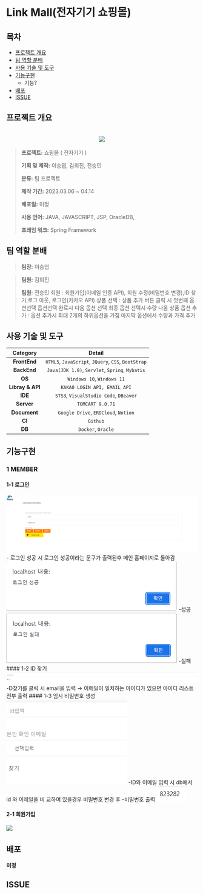 # Link Mall(전자기기 쇼핑몰)

## 목차

- [프로젝트 개요](#프로젝트-개요)
- [팀 역할 분배](#팀-역할-분배)
- [사용 기술 및 도구](#사용-기술-및-도구)
- [기능구현](#기능구현)
  - 기능?
- [배포](#배포)
- [ISSUE](#ISSUE)

## 프로젝트 개요

<p align="center">
  <br>
    <img src="/src/main/webapp/resources/js/img/logo/logo.png">
  <br>
</p>

> **프로젝트:** 쇼핑몰 ( 전자기기 )
>
> **기획 및 제작:** 이승엽, 김희진, 전승민
>
> **분류:** 팀 프로젝트 
>
> **제작 기간:** 2023.03.06 ~ 04.14
>
> **배포일:** 미정
>
> **사용 언어:** JAVA, JAVASCRIPT, JSP, OracleDB,
> 
> **프레임 워크:** Spring Framework

## 팀 역할 분배
> **팀장:** 이승엽
> 
> 

> **팀원:** 김희진
>
> 
> **팀원:** 전승민
> 회원 : 회원가입(이메일 인증 API), 회원 수정(비밀번호 변경),ID 찾기,로그 아웃, 로그인(카카오 API)
> 상품 선택 : 상품 추가 버튼 클릭 시 첫번째 옵션선택 옵션선택 완료시 다음 옵션 선택 최종 옵션 선택시 수량 나옴
> 상품 옵션 추가 : 옵션 추가시 최대 2개의 하위옵션을 가짐 마지막 옵션에서 수량과 가격 추가


## 사용 기술 및 도구

|**Category**|**Detail**|
|:--:|:--:|
|**FrontEnd**| `HTML5`, `JavaScript`, `JQuery`, `CSS`, `BootStrap`|
|**BackEnd**| `Java(JDK 1.8)`, `Servlet`, `Spring`, `Mybatis` |
|**OS**| `Windows 10`, `Windows 11` |
|**Libray & API**| `KAKAO LOGIN API, EMAIL API` |
|**IDE**| `STS3`, `VisualStudio Code`, `DBeaver` |
|**Server**| `TOMCART 9.0.71` |
|**Document**| `Google Drive`, `ERDCloud`, `Notion` |
|**CI**| `Github` |
|**DB**| `Docker`, `Oracle` |

## 기능구현
### 1 MEMBER
#### 1-1 로그인
<img src="src/main/webapp/resources/imgs/MiddleLogin.png">
- 로그인 성공 시 로그인 성공이라는 문구가 출력된후 메인 홈페이지로 돌아감
<img src="src/main/webapp/resources/imgs/LoginSuccess.png">
-성공
<img src="src/main/webapp/resources/imgs/LoginFail.png">
-실패
#### 1-2 ID 찾기
<img src="src/main/webapp/resources/imgs/IdFind.png">
-D찾기를 클릭 시 email을 입력 → 이메일이 일치하는 아이디가 있으면 아이디 리스트 전부 출력
#### 1-3 임시 비밀번호 생성
<img src="src/main/webapp/resources/imgs/TemporaryPw.png">
-ID와 이메일 입력 시  db에서 id 와 이메일을 비 교하여 있을경우 비밀번호 변경 후 
-비밀번호 출력
<img src="src/main/webapp/resources/imgs/Untitled.png">

#### 2-1 회원가입
<img src="src/main/webapp/resources/imgs/.png">


## 배포
**미정**

## ISSUE
